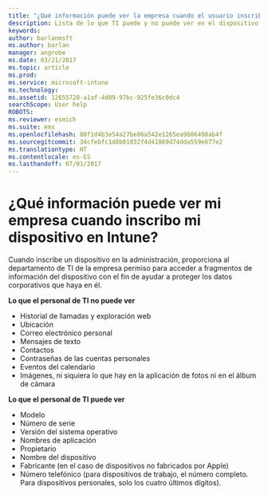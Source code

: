 ```yaml
---
title: "¿Qué información puede ver la empresa cuando el usuario inscribe el dispositivo? | Microsoft Docs"
description: Lista de lo que TI puede y no puede ver en el dispositivo administrado.
keywords: 
author: barlanmsft
ms.author: barlan
manager: angrobe
ms.date: 03/21/2017
ms.topic: article
ms.prod: 
ms.service: microsoft-intune
ms.technology: 
ms.assetid: 12655728-a1af-4d89-97bc-925fe36c0dc4
searchScope: User help
ROBOTS: 
ms.reviewer: esmich
ms.suite: ems
ms.openlocfilehash: 88f1d4b3e54a27be86a542e1265ea9606498ab4f
ms.sourcegitcommit: 34cfebfc1d8b81032f4d41869d74dda559e677e2
ms.translationtype: HT
ms.contentlocale: es-ES
ms.lasthandoff: 07/01/2017
---
```

# <a name="what-information-can-my-company-see-when-i-enroll-my-device-in-intune"></a>¿Qué información puede ver mi empresa cuando inscribo mi dispositivo en Intune?

Cuando inscribe un dispositivo en la administración, proporciona al departamento de TI de la empresa permiso para acceder a fragmentos de información del dispositivo con el fin de ayudar a proteger los datos corporativos que haya en él.

**Lo que el personal de TI no puede ver**

- Historial de llamadas y exploración web
-   Ubicación
- Correo electrónico personal
- Mensajes de texto
- Contactos
-   Contraseñas de las cuentas personales
- Eventos del calendario
- Imágenes, ni siquiera lo que hay en la aplicación de fotos ni en el álbum de cámara

**Lo que el personal de TI puede ver**

-   Modelo
-   Número de serie
-   Versión del sistema operativo
-   Nombres de aplicación
-   Propietario
-   Nombre del dispositivo
-   Fabricante (en el caso de dispositivos no fabricados por Apple)
-   Número telefónico (para dispositivos de trabajo, el número completo. Para dispositivos personales, solo los cuatro últimos dígitos).
